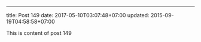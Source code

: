 ---
title: Post 149
date: 2017-05-10T03:07:48+07:00
updated: 2015-09-19T04:58:58+07:00

This is content of post 149
